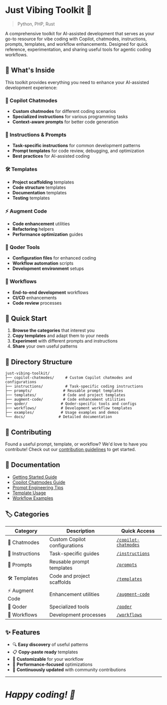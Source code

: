 # Just Vibing Toolkit 🚀

> Python, PHP, Rust

A comprehensive toolkit for AI-assisted development that serves as your go-to resource for vibe coding with Copilot, chatmodes, instructions, prompts, templates, and workflow enhancements. Designed for quick reference, experimentation, and sharing useful tools for agentic coding workflows.

## 🎯 What's Inside

This toolkit provides everything you need to enhance your AI-assisted development experience:

### 🤖 Copilot Chatmodes
- **Custom chatmodes** for different coding scenarios
- **Specialized instructions** for various programming tasks
- **Context-aware prompts** for better code generation

### 📝 Instructions & Prompts
- **Task-specific instructions** for common development patterns
- **Prompt templates** for code review, debugging, and optimization
- **Best practices** for AI-assisted coding

### 🛠️ Templates
- **Project scaffolding** templates
- **Code structure** templates
- **Documentation** templates
- **Testing** templates

### ⚡ Augment Code
- **Code enhancement** utilities
- **Refactoring** helpers
- **Performance optimization** guides

### 🔧 Qoder Tools
- **Configuration files** for enhanced coding
- **Workflow automation** scripts
- **Development environment** setups

### 🔄 Workflows
- **End-to-end development** workflows
- **CI/CD** enhancements
- **Code review** processes

## 🚀 Quick Start

1. **Browse the categories** that interest you
2. **Copy templates** and adapt them to your needs
3. **Experiment** with different prompts and instructions
4. **Share** your own useful patterns

## 📁 Directory Structure

```
just-vibing-toolkit/
├── copilot-chatmodes/     # Custom Copilot chatmodes and configurations
├── instructions/          # Task-specific coding instructions
├── prompts/              # Reusable prompt templates
├── templates/            # Code and project templates
├── augment-code/         # Code enhancement utilities
├── qoder/               # Qoder-specific tools and configs
├── workflows/           # Development workflow templates
├── examples/            # Usage examples and demos
└── docs/               # Detailed documentation
```

## 🤝 Contributing

Found a useful prompt, template, or workflow? We'd love to have you contribute! Check out our [contribution guidelines](docs/CONTRIBUTING.md) to get started.

## 📖 Documentation

- [Getting Started Guide](docs/getting-started.md)
- [Copilot Chatmodes Guide](docs/copilot-chatmodes.md)
- [Prompt Engineering Tips](docs/prompt-engineering.md)
- [Template Usage](docs/templates.md)
- [Workflow Examples](docs/workflows.md)

## 🏷️ Categories

| Category | Description | Quick Access |
|----------|-------------|--------------|
| 🤖 Chatmodes | Custom Copilot configurations | [`/copilot-chatmodes`](copilot-chatmodes/) |
| 📝 Instructions | Task-specific guides | [`/instructions`](instructions/) |
| 💬 Prompts | Reusable prompt templates | [`/prompts`](prompts/) |
| 🛠️ Templates | Code and project scaffolds | [`/templates`](templates/) |
| ⚡ Augment Code | Enhancement utilities | [`/augment-code`](augment-code/) |
| 🔧 Qoder | Specialized tools | [`/qoder`](qoder/) |
| 🔄 Workflows | Development processes | [`/workflows`](workflows/) |

## ✨ Features

- 🔍 **Easy discovery** of useful patterns
- 📋 **Copy-paste ready** templates
- 🎨 **Customizable** for your workflow
- 🚀 **Performance-focused** optimizations
- 🔄 **Continuously updated** with community contributions

---

*Happy coding! 🎉*
=======

